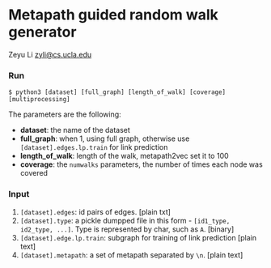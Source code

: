 # Metapath guided random walk generator

Zeyu Li <zyli@cs.ucla.edu>

### Run 

```
$ python3 [dataset] [full_graph] [length_of_walk] [coverage] [multiprocessing]
```

The parameters are the following:
- __dataset__: the name of the dataset
- __full_graph__: when 1, using full graph, otherwise use `[dataset].edges.lp.train` for link prediction
- __length_of_walk__: length of the walk, metapath2vec set it to 100
- __coverage__: the `numwalks` parameters, the number of times each node was covered 


### Input

1. `[dataset].edges`: id pairs of edges. [plain txt]
2. `[dataset].type`: a pickle dumpped file in this form - `[id1_type, id2_type, ...]`. Type is represented by char, such as `A`. [binary]
3. `[dataset].edge.lp.train`: subgraph for training of link prediction [plain text]
4. `[dataset].metapath`: a set of metapath separated by `\n`. [plain text]
